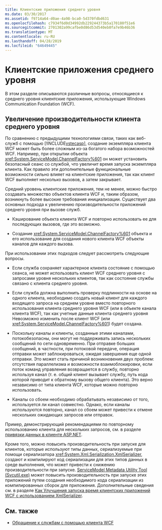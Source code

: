 ```yaml
---
title: Клиентские приложения среднего уровня
ms.date: 03/30/2017
ms.assetid: f9714a64-d0ae-4a98-bca0-5d370fdbd631
ms.openlocfilehash: c7934f6d0d34992db229244373b5a170180f51e6
ms.sourcegitcommit: 2701302a99cafbe0d86d53d540eb0fa7e9b46b36
ms.translationtype: MT
ms.contentlocale: ru-RU
ms.lasthandoff: 04/28/2019
ms.locfileid: "64649445"
---
```

# <a name="middle-tier-client-applications"></a>Клиентские приложения среднего уровня
В этом разделе описываются различные вопросы, относящиеся к среднего уровня клиентские приложения, использующие Windows Communication Foundation (WCF).  
  
## <a name="increasing-middle-tier-client-performance"></a>Увеличение производительности клиента среднего уровня  
 По сравнению с предыдущими технологиями связи, таких как веб-служб с помощью [!INCLUDE[vstecasp](../../../../includes/vstecasp-md.md)], создание экземпляра клиента WCF может быть более сложным из-за богатого набора возможностей WCF. Например, при открытии объекта <xref:System.ServiceModel.ChannelFactory%601> он может установить безопасный сеанс со службой, что увеличит время запуска экземпляра клиента. Как правило эти дополнительные функциональные возможности сильно влияет на клиентские приложения, так как клиент WCF выполняет несколько вызовов, а затем закрывает.  
  
 Средний уровень клиентские приложения, тем не менее, можно быстро создавать множество объектов клиента WCF и, таким образом, возникнуть более высокие требования инициализации. Существует два основных подхода к увеличению производительности приложений среднего уровня при вызове служб.  
  
- Кэширование объекта клиента WCF и повторно использовать ее для последующих вызовов, где это возможно.  
  
- Создание <xref:System.ServiceModel.ChannelFactory%601> объекта и его использование для создания нового клиента WCF объекты каналов для каждого вызова.  
  
 При использовании этих подходов следует рассмотреть следующие вопросы.  
  
- Если служба сохраняет характерное клиента состояние с помощью сеанса, не может использовать клиент WCF среднего уровня с запросами уровня нескольких клиентов, так как состояние службы связано с клиента среднего уровня.  
  
- Если служба должна выполнить проверку подлинности на основе на одного клиента, необходимо создать новый клиент для каждого входящего запроса на среднем уровне вместо повторного использования клиента среднего уровня WCF (или в объекте канала клиента WCF), так как учетные данные клиента среднего уровня Невозможно изменить после клиент WCF (или <xref:System.ServiceModel.ChannelFactory%601>) будет создана.  
  
- Поскольку каналы и клиенты, созданные этими каналами, потокобезопасны, они могут не поддерживать запись нескольких сообщений по сети одновременно. При отправке больших сообщений, в частности, при потоковой передаче, операция отправки может заблокироваться, ожидая завершения еще одной отправки. Это может стать причиной возникновения двух проблем: отсутствия параллелизма и возможности взаимоблокировки, если поток команд управления возвращается в службу, повторно используя канал (т. е. общий клиент вызывает службу, путь кода которой приводит к обратному вызову общего клиента). Это верно независимо от типа клиента WCF, которые можно повторно использовать.  
  
- Каналы со сбоем необходимо обрабатывать независимо от того, используется ли канал совместно. Однако, если каналы используются повторно, канал со сбоем может привести к отмене нескольких ожидающих запросов или отправок.  
  
 Пример, демонстрирующий рекомендациями по повторному использованию клиента для нескольких запросов, см. в разделе [привязки данных в клиенте ASP.NET](../../../../docs/framework/wcf/samples/data-binding-in-an-aspnet-client.md).  
  
 Кроме того, можно повысить производительность при запуске для клиентов, которые используют типы данных, сериализуемые при помощи сериализатора <xref:System.Xml.Serialization.XmlSerializer>, создают и компилируют код сериализации для этих типов данных в среде выполнения, что может привести к снижению производительности при запуске. [ServiceModel Metadata Utility Tool (Svcutil.exe)](../../../../docs/framework/wcf/servicemodel-metadata-utility-tool-svcutil-exe.md) может повысить производительность при запуске этих приложений путем создания необходимого кода сериализации из компилированных сборок для приложения. Дополнительные сведения см. в разделе [Как Улучшения запуска время клиентских приложений WCF с использованием XmlSerializer](../../../../docs/framework/wcf/feature-details/startup-time-of-wcf-client-applications-using-the-xmlserializer.md).  
  
## <a name="see-also"></a>См. также

- [Обращение к службам с помощью клиента WCF](../../../../docs/framework/wcf/feature-details/accessing-services-using-a-client.md)

